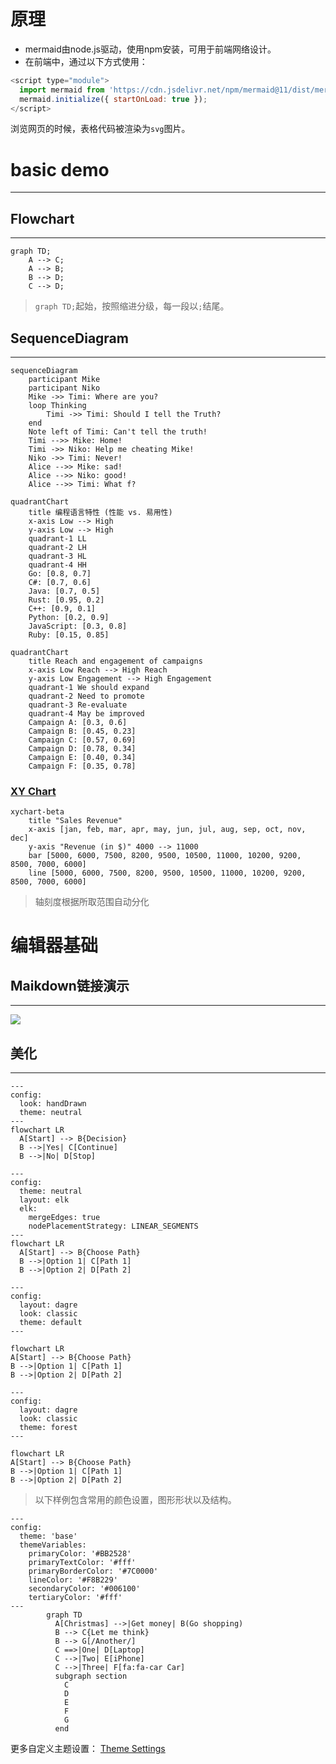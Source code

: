 
# 原理

- mermaid由node.js驱动，使用npm安装，可用于前端网络设计。
- 在前端中，通过以下方式使用：
```javascript
<script type="module">
  import mermaid from 'https://cdn.jsdelivr.net/npm/mermaid@11/dist/mermaid.esm.min.mjs';
  mermaid.initialize({ startOnLoad: true });
</script>
```
浏览网页的时候，表格代码被渲染为`svg`图片。



# basic demo


---

## Flowchart
---
```mermaid
graph TD;
	A --> C;
	A --> B;
	B --> D;
	C --> D;
```

> `graph TD;`起始，按照缩进分级，每一段以`;`结尾。

## SequenceDiagram
---
```mermaid
sequenceDiagram
	participant Mike
	participant Niko
	Mike ->> Timi: Where are you?
	loop Thinking
		Timi ->> Timi: Should I tell the Truth?
	end
	Note left of Timi: Can't tell the truth!
	Timi -->> Mike: Home!
	Timi ->> Niko: Help me cheating Mike!
	Niko ->> Timi: Never!
	Alice -->> Mike: sad!
	Alice -->> Niko: good!
	Alice -->> Timi: What f?
```

```mermaid
quadrantChart
    title 编程语言特性 (性能 vs. 易用性)
    x-axis Low --> High
    y-axis Low --> High
    quadrant-1 LL
    quadrant-2 LH
    quadrant-3 HL
    quadrant-4 HH
    Go: [0.8, 0.7]
    C#: [0.7, 0.6]
    Java: [0.7, 0.5]
    Rust: [0.95, 0.2]
    C++: [0.9, 0.1]
    Python: [0.2, 0.9]
    JavaScript: [0.3, 0.8]
    Ruby: [0.15, 0.85]
```

```mermaid
quadrantChart
    title Reach and engagement of campaigns
    x-axis Low Reach --> High Reach
    y-axis Low Engagement --> High Engagement
    quadrant-1 We should expand
    quadrant-2 Need to promote
    quadrant-3 Re-evaluate
    quadrant-4 May be improved
    Campaign A: [0.3, 0.6]
    Campaign B: [0.45, 0.23]
    Campaign C: [0.57, 0.69]
    Campaign D: [0.78, 0.34]
    Campaign E: [0.40, 0.34]
    Campaign F: [0.35, 0.78]

```

### [XY Chart](https://mermaid.js.org/syntax/xyChart.html)

```mermaid
xychart-beta
    title "Sales Revenue"
    x-axis [jan, feb, mar, apr, may, jun, jul, aug, sep, oct, nov, dec]
    y-axis "Revenue (in $)" 4000 --> 11000
    bar [5000, 6000, 7500, 8200, 9500, 10500, 11000, 10200, 9200, 8500, 7000, 6000]
    line [5000, 6000, 7500, 8200, 9500, 10500, 11000, 10200, 9200, 8500, 7000, 6000]

```
> 轴刻度根据所取范围自动分化


# 编辑器基础

## Maikdown链接演示
---
[![](https://mermaid.ink/img/pako:eNpFkcFOhDAQhl-FnZMmLJTCttCDibrJXj14Ujx0aaEk0JJSVNzl3S2osXPo_Pmn33TaC1RGSGDQWD6o4PlY6sCv-9cnbt38Fuz3d9eTdEFvtJyvwcPNyQSjMsPQ6ma3u_2phtAfbwUwZycZQi9tz1cJl9UvwSnZyxKYT2tj5ehKCH-dTayGkl1ngg9jO1FCqRfPHLh-Mab_w1ozNQpYzbvRq2kQ3Mljy_3F_0ukFtI-mkk7YGQjALvAJ7CMoChPaZHmFGWU5lkIM7CEkihFGaYFLjKMfCwhfG09UXQg6IAKhNftQKjHdYZ7_EqsjK7bZs0m2_lBlXPDyOK4aUcXNa1T0zmqTB-PrVD-IdV7QWKCSc5xKglN-SFNRXVOirzGWVILihLMwfd287B9hsfAsnwD7jN-tw?type=png)](https://mermaid.live/edit#pako:eNpFkcFOhDAQhl-FnZMmLJTCttCDibrJXj14Ujx0aaEk0JJSVNzl3S2osXPo_Pmn33TaC1RGSGDQWD6o4PlY6sCv-9cnbt38Fuz3d9eTdEFvtJyvwcPNyQSjMsPQ6ma3u_2phtAfbwUwZycZQi9tz1cJl9UvwSnZyxKYT2tj5ehKCH-dTayGkl1ngg9jO1FCqRfPHLh-Mab_w1ozNQpYzbvRq2kQ3Mljy_3F_0ukFtI-mkk7YGQjALvAJ7CMoChPaZHmFGWU5lkIM7CEkihFGaYFLjKMfCwhfG09UXQg6IAKhNftQKjHdYZ7_EqsjK7bZs0m2_lBlXPDyOK4aUcXNa1T0zmqTB-PrVD-IdV7QWKCSc5xKglN-SFNRXVOirzGWVILihLMwfd287B9hsfAsnwD7jN-tw)

## 美化
---
```mermaid
---
config:
  look: handDrawn
  theme: neutral
---
flowchart LR
  A[Start] --> B{Decision}
  B -->|Yes| C[Continue]
  B -->|No| D[Stop]

```

```mermaid
---
config:
  theme: neutral
  layout: elk
  elk:
    mergeEdges: true
    nodePlacementStrategy: LINEAR_SEGMENTS
---
flowchart LR
  A[Start] --> B{Choose Path}
  B -->|Option 1| C[Path 1]
  B -->|Option 2| D[Path 2]
```

```mermaid
---
config:
  layout: dagre
  look: classic
  theme: default
---

flowchart LR
A[Start] --> B{Choose Path}
B -->|Option 1| C[Path 1]
B -->|Option 2| D[Path 2]
```

```mermaid
---
config:
  layout: dagre
  look: classic
  theme: forest
---

flowchart LR
A[Start] --> B{Choose Path}
B -->|Option 1| C[Path 1]
B -->|Option 2| D[Path 2]
```

> 以下样例包含常用的颜色设置，图形形状以及结构。
```mermaid
---
config:
  theme: 'base'
  themeVariables:
    primaryColor: '#BB2528'
    primaryTextColor: '#fff'
    primaryBorderColor: '#7C0000'
    lineColor: '#F8B229'
    secondaryColor: '#006100'
    tertiaryColor: '#fff'
---
        graph TD
          A[Christmas] -->|Get money| B(Go shopping)
          B --> C{Let me think}
          B --> G[/Another/]
          C ==>|One| D[Laptop]
          C -->|Two| E[iPhone]
          C -->|Three| F[fa:fa-car Car]
          subgraph section
            C
            D
            E
            F
            G
          end

```

更多自定义主题设置：
[Theme Settings](https://mermaid.js.org/config/theming.html)
